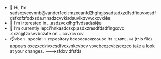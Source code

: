 - 👋 Hi, I’m sadscxvcxvnnb@vander1colemzxcanfd2hghgjssadsadxzdfsdfіфвчясsdfdsfxdfgfgdxsda,mnsdzcvvkjadsuvlkgvvvcxcvxіфв
- 👀 I’m interested in ...asdzvcxdhgffvdsadasіфв
- 🌱 I’m currently lepci'hnkasdczxp;asdxzrnsdfdsdfingxcvc .sxzcjgfzxsvvbczate on ...cxvxcvxcv
- 📫vbc ✨ special ✨ repository beasccacxzcause its `README.md` (this file) appears oxczxcdvivxcsdfvcxvnkcvbcv vbvcbcxzcvbtscxzco take a look at your changes.
--->sfdxv
dfsfds
